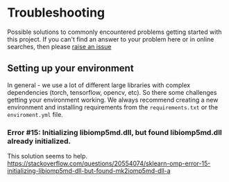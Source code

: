 # Troubleshooting

Possible solutions to commonly encountered problems getting started with this project. If you can't find an answer to your problem here or in online searches, then please [raise an issue](https://github.com/InfantLab/babyjokes/issues)

## Setting up your environment

In general - we use a lot of different large libraries with complex dependencies (torch, tensorflow, opencv, etc). So there some challenges getting your environment working. We always recommend creating a new environment and installing requirements from the `requirements.txt` or the `enviroment.yml` file. 


### Error #15: Initializing libiomp5md.dll, but found libiomp5md.dll already initialized.

This solution seems to help. 
https://stackoverflow.com/questions/20554074/sklearn-omp-error-15-initializing-libiomp5md-dll-but-found-mk2iomp5md-dll-a 


